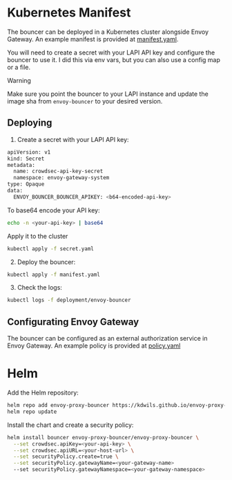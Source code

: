 # Kubernetes Manifest

The bouncer can be deployed in a Kubernetes cluster alongside Envoy Gateway. An example manifest is provided at [manifest.yaml](manifest.yaml).

You will need to create a secret with your LAPI API key and configure the bouncer to use it. I did this via env vars, but you can also use a config map or a file.

> [!WARNING]
> Make sure you point the bouncer to your LAPI instance and update the image sha from `envoy-bouncer` to your desired version.

## Deploying
1. Create a secret with your LAPI API key:
```bash
apiVersion: v1
kind: Secret
metadata:
  name: crowdsec-api-key-secret
  namespace: envoy-gateway-system
type: Opaque
data:
  ENVOY_BOUNCER_BOUNCER_APIKEY: <b64-encoded-api-key>
```

To base64 encode your API key:
```bash
echo -n <your-api-key> | base64
```

Apply it to the cluster
```bash
kubectl apply -f secret.yaml
```

2. Deploy the bouncer:
```bash
kubectl apply -f manifest.yaml
```

3. Check the logs:
```bash
kubectl logs -f deployment/envoy-bouncer
```

## Configurating Envoy Gateway

The bouncer can be configured as an external authorization service in Envoy Gateway. An example policy is provided at [policy.yaml](policy.yaml)

# Helm

Add the Helm repository:
```bash
helm repo add envoy-proxy-bouncer https://kdwils.github.io/envoy-proxy-bouncer
helm repo update
```

Install the chart and create a security policy:
```bash
helm install bouncer envoy-proxy-bouncer/envoy-proxy-bouncer \
  --set crowdsec.apiKey=<your-api-key> \
  --set crowdsec.apiURL=<your-host-url> \
  --set securityPolicy.create=true \
  --set securityPolicy.gatewayName=<your-gateway-name>
  --set securityPolicy.gatewayNamespace=<your-gateway-namespace>
